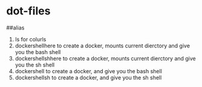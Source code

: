 # dot-files

##alias 
1. ls for colurls
2. dockershellhere <docker> to create a docker, mounts current dierctory and give you the bash shell 
3. dockershellshhere <docker> to create a docker, mounts current dierctory and give you the sh shell 
4. dockershell <docker> to create a docker, and give you the bash shell 
5. dockershellsh <docker> to create a docker, and give you the sh shell

